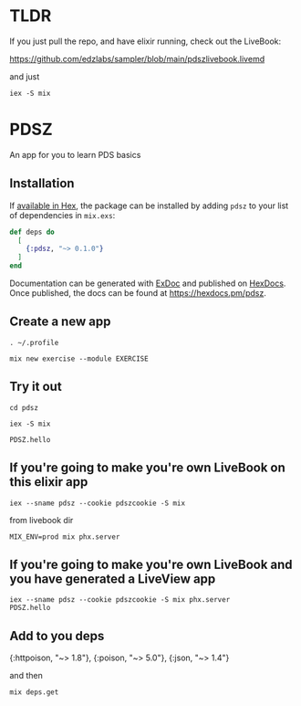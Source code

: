 # TLDR

If you just pull the repo, and have elixir running, check out the LiveBook:

https://github.com/edzlabs/sampler/blob/main/pdszlivebook.livemd  

and just 

```
iex -S mix
```

# PDSZ

An app for you to learn PDS basics

## Installation

If [available in Hex](https://hex.pm/docs/publish), the package can be installed
by adding `pdsz` to your list of dependencies in `mix.exs`:

```elixir
def deps do
  [
    {:pdsz, "~> 0.1.0"}
  ]
end
```

Documentation can be generated with [ExDoc](https://github.com/elixir-lang/ex_doc)
and published on [HexDocs](https://hexdocs.pm). Once published, the docs can
be found at <https://hexdocs.pm/pdsz>.

## Create a new app

```
. ~/.profile

mix new exercise --module EXERCISE  

```

## Try it out

```
cd pdsz  

iex -S mix  

PDSZ.hello

```

## If you're going to make you're own LiveBook on this elixir app

```
iex --sname pdsz --cookie pdszcookie -S mix

```

from livebook dir
```
MIX_ENV=prod mix phx.server
```

## If you're going to make you're own LiveBook and you have generated a LiveView app

```
iex --sname pdsz --cookie pdszcookie -S mix phx.server  
PDSZ.hello
```

## Add to you deps  

{:httpoison, "~> 1.8"},
{:poison, "~> 5.0"},
{:json, "~> 1.4"}

and then  

```
mix deps.get
```